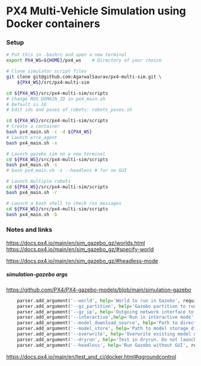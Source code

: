 # PX4 Multi-Vehicle Simulation using Docker containers

### Setup

```bash
# Put this in .bashrc and open a new terminal
export PX4_WS=${HOME}/px4_ws    # Directory of your choice
```

``` bash
# Clone simulator script files
git clone git@github.com:AgarwalSaurav/px4-multi-sim.git \
    ${PX4_WS}/src/px4-multi-sim
```

```bash
cd ${PX4_WS}/src/px4-multi-sim/scripts
# Change ROS_DOMAIN_ID in px4_main.sh
# Default is 10
# Edit ids and poses of robots: robots_poses.sh
```

```bash
cd ${PX4_WS}/src/px4-multi-sim/scripts
# Create a container
bash px4_main.sh -c -d ${PX4_WS}
# Launch xrce_agent
bash px4_main.sh -x
```

```bash
# Launch gazebo_sim on a new terminal
cd ${PX4_WS}/src/px4-multi-sim/scripts
bash px4_main.sh -s
# bash px4_main.sh -s --headless # for no GUI
```

```bash
# Launch multiple robots
cd ${PX4_WS}/src/px4-multi-sim/scripts
bash px4_main.sh -r
```

```bash
# Launch a bash shell to check ros messages
cd ${PX4_WS}/src/px4-multi-sim/scripts
bash px4_main.sh -b
```

### Notes and links

https://docs.px4.io/main/en/sim_gazebo_gz/worlds.html
https://docs.px4.io/main/en/sim_gazebo_gz/#specify-world


https://docs.px4.io/main/en/sim_gazebo_gz/#headless-mode

##### simulation-gazebo args
https://github.com/PX4/PX4-gazebo-models/blob/main/simulation-gazebo
```python
    parser.add_argument('--world', help='World to run in Gazebo', required=False, default="default")
    parser.add_argument('--gz_partition', help='Gazebo partition to run in', required=False)
    parser.add_argument('--gz_ip', help='Outgoing network interface to use for traffic',required=False)
    parser.add_argument('--interactive',help='Run in interactive mode', required=False, default=False, action='store_true')
    parser.add_argument('--model_download_source', help='Path to directory containing model files', required=False, default=DEFAULT_DOWNLOAD_DIR)
    parser.add_argument('--model_store', help='Path to model storage directory', required=False, default="~/.simulation-gazebo")
    parser.add_argument('--overwrite', help='Overwrite existing model directories', required=False, default=False, action='store_true')
    parser.add_argument('--dryrun', help='Test in dryrun. Do not launch gazebo', required=False, default=False, action='store_true')
    parser.add_argument('--headless', help='Run Gazebo without GUI', required=False, default=False, action='store_true')
```

https://docs.px4.io/main/en/test_and_ci/docker.html#qgroundcontrol

